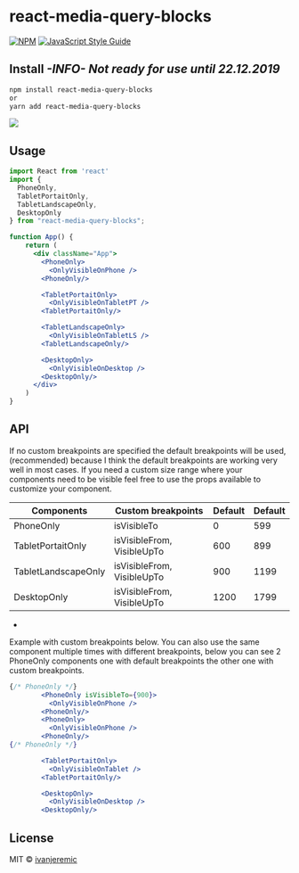 # react-media-query-blocks

>

[![NPM](https://img.shields.io/npm/v/react-media-query-blocks.svg)](https://www.npmjs.com/package/react-media-query-blocks) [![JavaScript Style Guide](https://img.shields.io/badge/code_style-standard-brightgreen.svg)](https://standardjs.com)

## Install **_-INFO-_** **_Not ready for use until 22.12.2019_**

```bash
npm install react-media-query-blocks
or
yarn add react-media-query-blocks
```

![](https://i.gyazo.com/73595f8a2b31ccb5fe5eb1079e5e1ae8.gif)

## Usage

```jsx
import React from 'react'
import {
  PhoneOnly,
  TabletPortaitOnly,
  TabletLandscapeOnly,
  DesktopOnly
} from "react-media-query-blocks";

function App() {
    return (
      <div className="App">
        <PhoneOnly>
          <OnlyVisibleOnPhone />
        <PhoneOnly/>

        <TabletPortaitOnly>
          <OnlyVisibleOnTabletPT />
        <TabletPortaitOnly/>

        <TabletLandscapeOnly>
          <OnlyVisibleOnTabletLS />
        <TabletLandscapeOnly/>

        <DesktopOnly>
          <OnlyVisibleOnDesktop />
        <DesktopOnly/>
      </div>
    )
}
```

## API

If no custom breakpoints are specified the default breakpoints will be used, (recommended) because I think the default breakpoints are working very well in most cases. If you need a custom size range where your components need to be visible feel free to use the props available to customize your component.

| Components          | Custom breakpoints         | Default | Default |
| ------------------- | -------------------------- | ------- | ------- |
| PhoneOnly           | isVisibleTo                | 0       | 599     |
| TabletPortaitOnly   | isVisibleFrom, VisibleUpTo | 600     | 899     |
| TabletLandscapeOnly | isVisibleFrom, VisibleUpTo | 900     | 1199    |
| DesktopOnly         | isVisibleFrom, VisibleUpTo | 1200    | 1799    |

-
Example with custom breakpoints below. You can also use the same component multiple times with different breakpoints, below you can see 2 PhoneOnly components one with default breakpoints the other one with custom breakpoints.

```jsx
{/* PhoneOnly */}
        <PhoneOnly isVisibleTo={900}>
          <OnlyVisibleOnPhone />
        <PhoneOnly/>
        <PhoneOnly>
          <OnlyVisibleOnPhone />
        <PhoneOnly/>
{/* PhoneOnly */}

        <TabletPortaitOnly>
          <OnlyVisibleOnTablet />
        <TabletPortaitOnly/>

        <DesktopOnly>
          <OnlyVisibleOnDesktop />
        <DesktopOnly/>

```

## License

MIT © [ivanjeremic](https://github.com/ivanjeremic)

